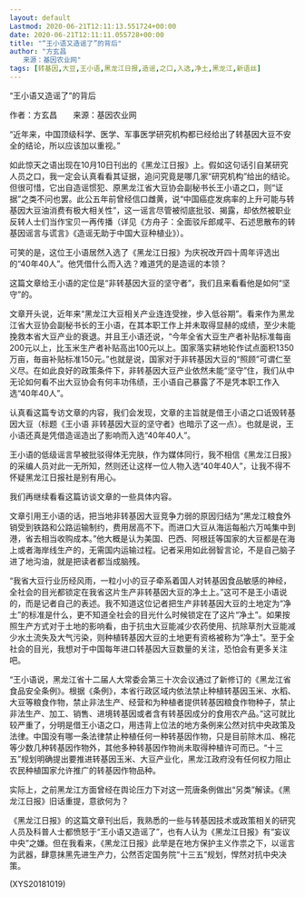 ```yaml
---
layout: default
Lastmod: 2020-06-21T12:11:13.551724+00:00
date: 2020-06-21T12:11:11.055728+00:00
title: "“王小语又造谣了”的背后"
author: "方玄昌
　　来源：基因农业网"
tags: [转基因,大豆,王小语,黑龙江日报,造谣,之口,入选,净土,黑龙江,新语丝]
---
```


“王小语又造谣了”的背后

作者：方玄昌　　来源：基因农业网

“近年来，中国顶级科学、医学、军事医学研究机构都已经给出了转基因大豆不安全的结论，所以应该加以重视。”

如此惊天之语出现在10月10日刊出的《黑龙江日报》上。假如这句话引自某研究人员之口，我一定会认真看看其证据，追问究竟是哪几家“研究机构”给出的结论。但很可惜，它出自造谣惯犯、原黑龙江省大豆协会副秘书长王小语之口，则“证据”之类不问也罢。此公五年前曾经信口雌黄，说“中国癌症发病率的上升可能与转基因大豆油消费有极大相关性”，这一谣言尽管被彻底批驳、揭露，却依然被职业反转人士们当作宝贝一再传播（详见《方舟子：全面驳斥郎咸平、石述思散布的转基因谣言与谎言》《造谣无助于中国大豆种植业》）。

可笑的是，这位王小语居然入选了《黑龙江日报》为庆祝改开四十周年评选出的“40年40人”。他凭借什么而入选？难道凭的是造谣的本领？

这篇文章给王小语的定位是“非转基因大豆的坚守者”，我们且来看看他是如何“坚守”的。

文章开头说，近年来“黑龙江大豆相关产业连连受挫，步入低谷期”。看来作为黑龙江省大豆协会副秘书长的王小语，在其本职工作上并未取得显赫的成绩，至少未能挽救本省大豆产业的衰退。并且王小语还说，“今年全省大豆生产者补贴标准每亩200元以上，比玉米生产者补贴高出100元以上。国家落实耕地轮作试点面积1350万亩，毎亩补贴标准150元。”也就是说，国家对于非转基因大豆的“照顾”可谓仁至义尽。在如此良好的政策条件下，非转基因大豆产业依然未能“坚守”住，我们从中无论如何看不出大豆协会有何丰功伟绩，王小语自己暴露了不是凭本职工作入选“40年40人”。

认真看这篇专访文章的内容，我们会发现，文章的主旨就是借王小语之口诋毁转基因大豆（标题《王小语 非转基因大豆的坚守者》也暗示了这一点）。也就是说，王小语还真是凭借造谣造出了影响而入选“40年40人”。

王小语的低级谣言早被批驳得体无完肤，作为媒体同行，我不相信《黑龙江日报》的采编人员对此一无所知，然则还让这样一位人物入选“40年40人”，让我不得不怀疑黑龙江日报社是别有用心。

我们再继续看看这篇访谈文章的一些具体内容。

文章引用王小语的话，把当地非转基因大豆竞争力弱的原因归结为“黑龙江粮食外销受到铁路和公路运输制约，费用居高不下。而进口大豆从海运每船六万吨集中到港，省去相当收购成本。”他大概是认为美国、巴西、阿根廷等国家的大豆都是在海上或者海岸线生产的，无需国内运输过程。记者采用如此弱智言论，不是自己脑子进了地沟油，就是把读者都当成脑残。

“我省大豆行业历经风雨，一粒小小的豆子牵系着国人对转基因食品敏感的神经，全社会的目光都锁定在我省这片生产非转基因大豆的净土上。”这可不是王小语说的，而是记者自己的表述。我不知道这位记者把生产非转基因大豆的土地定为“净土”的标准是什么，更不知道全社会的目光什么时候锁定在了这片“净土”。如果按照生产方式对于土地的影响看，由于抗虫大豆能减少农药使用、抗除草剂大豆能减少水土流失及大气污染，则种植转基因大豆的土地更有资格被称为“净土”。至于全社会的目光，我想对于中国每年进口转基因大豆数量的关注，恐怕会有更多关注吧。

“王小语说，黑龙江省十二届人大常委会第三十次会议通过了新修订的《黑龙江省食品安全条例》。根据《条例》，本省行政区域内依法禁止种植转基因玉米、水稻、大豆等粮食作物，禁止非法生产、经营和为种植者提供转基因粮食作物种子，禁止非法生产、加工、销售、进境转基因或者含有转基因成分的食用农产品。”这可就比较严重了，分明是借王小语之口，用违背上位法的地方条例来公然对抗中央政策及法律。中国没有哪一条法律禁止种植任何一种转基因作物，只是目前除木瓜、棉花等少数几种转基因作物外，其他多种转基因作物尚未取得种植许可而已。“十三五”规划明确提出要推进转基因玉米、大豆产业化，黑龙江政府没有任何权力阻止农民种植国家允许推广的转基因作物品种。

实际上，之前黑龙江方面曾经在舆论压力下对这一荒唐条例做出“另类”解读。《黑龙江日报》旧话重提，意欲何为？

《黑龙江日报》的这篇文章刊出后，我熟悉的一些与转基因技术或政策相关的研究人员及科普人士都愤怒于“王小语又造谣了”，也有人认为《黑龙江日报》有“妄议中央”之嫌。但在我看来，《黑龙江日报》此举是在地方保护主义作祟之下，以谣言为武器，肆意抹黑先进生产力，公然否定国务院“十三五”规划，悍然对抗中央决策。

(XYS20181019)

